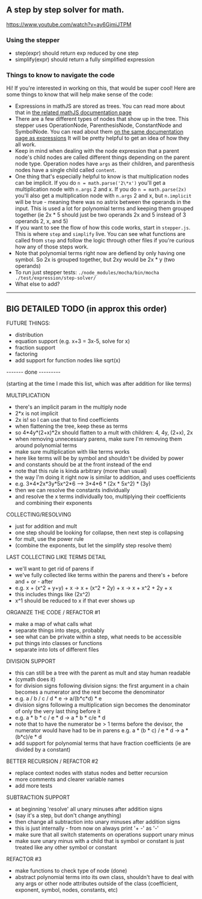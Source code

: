 ## A step by step solver for math.

https://www.youtube.com/watch?v=ay6GjmiJTPM

### Using the stepper

- step(expr) should return exp reduced by one step
- simplify(expr) should return a fully simplified expression

### Things to know to navigate the code

Hi! If you're interested in working on this, that would be super cool!
Here are some things to know that will help make sense of the code:

- Expressions in mathJS are stored as trees. You can read more about that in
  [the related mathJS documentation page](http://mathjs.org/docs/expressions/expression_trees.html)
- There are a few different types of nodes that show up in the tree.
  This stepper uses OperationNode, ParenthesisNode, ConstantNode and SymbolNode.
  You can read about them
  [on the same documentation page as expressions](http://mathjs.org/docs/expressions/expression_trees.html)
  It will be pretty helpful to get an idea of how they all work.
- Keep in mind when dealing with the node expression that a parent node's child
  nodes are called different things depending on the parent node type.
  Operation nodes have `args` as their children, and parenthesis nodes have a
  single child called `content`.
- One thing that's especially helpful to know is that multiplication nodes can
  be implicit. If you do `n = math.parse('2\*x')` you'll get a multiplication
  node with `n.args` 2 and x. If you do `n = math.parse(2x)` you'll also get a
  multiplication node with `n.args` 2 and x, but `n.implicit` will be true -
  meaning there was no astrix between the operands in the input.
  This is used a lot for polynomial terms and keeping them grouped together
  (ie 2x \* 5 should just be two operands 2x and 5 instead of 3 operands 2, x,
   and 5)
- If you want to see the flow of how this code works, start in `stepper.js`.
  This is where `step` and `simplify` live. You can see what functions are
  called from `step` and follow the logic through other files if you're curious
  how any of those steps work.
- Note that polynomial terms right now are defiend by only having one symbol.
  So 2x is grouped together, but 2xy would be 2x \* y (two operands)
- To run just stepper tests:
  `./node_modules/mocha/bin/mocha ./test/expression/step-solver/`
- What else to add?

--------

## BIG DETAILED TODO (in approx this order)

FUTURE THINGS:

- distribution
- equation support (e.g. x+3 = 3x-5, solve for x)
- fraction support
- factoring
- add support for function nodes like sqrt(x)

------- done ---------

(starting at the time I made this list, which was after addition for like terms)

MULTIPLICATION

- there's an implicit param in the multiply node
 - 2\*x is not implicit
 - 2x is! so I can use that to find coefficients
- when flattening the tree, keep these as terms
 - so 4\*4y\*(2+x)\*2x should flatten to a mult with children: 4, 4y, (2+x), 2x
- when removing unnecessary parens, make sure I'm removing them around
  polynomial terms
- make sure multiplication with like terms works
 - here like terms will be by symbol and shouldn't be divided by power
 - and constants should be at the front instead of the end
 - note that this rule is kinda arbitrary (more than usual)
 - the way I'm doing it right now is similar to addition, and uses coefficients
 - e.g. 3\*4\*2x\*3y\*5x^2\*6 --> 3\*4\*6 \* (2x \* 5x^2) \* (3y)
 - then we can resolve the constants individually
 - and resolve the x terms individually too, multiplying their coefficients
   and combining their exponents

COLLECTING/RESOLVING

- just for addition and mult
- one step should be looking for collapse, then next step is collapsing
- for mult, use the power rule
- (combine the exponents, but let the simplify step resolve them)

LAST COLLECTING LIKE TERMS DETAIL

- we'll want to get rid of parens if
 - we've fully collected like terms within the parens and there's + before
   and + or - after
 - e.g. x + (x^2 + y+y) + x -> x + (x^2 + 2y) + x -> x + x^2 + 2y + x
 - this includes things like (2x^2)
- x^1 should be reduced to x if that ever shows up

ORGANIZE THE CODE / REFACTOR #1

- make a map of what calls what
- separate things into steps, probably
- see what can be private within a step, what needs to be accessible
- put things into classes or functions
- separate into lots of different files

DIVISION SUPPORT

- this can still be a tree with the parent as mult and stay human readable
 - (cymath does it)
- for division signs following division signs: the first argument in a chain
  becomes a numerator and the rest become the denominator
 - e.g. a / b / c / d \* e -> a/(b\*c\*d) \* e
- division signs following a multiplication sign becomes the denominator of
  only the very last thing before it
 - e.g. a \* b \* c / e \* d -> a \* b \* c/e \* d
- note that to have the numerator be > 1 terms before the devisor, the numerator
  would have had to be in parens
  e.g. a \* (b \* c) / e \* d -> a \* (b\*c)/e \* d
- add support for polynomial terms that have fraction coefficients
  (ie are divided by a constant)

BETTER RECURSION / REFACTOR #2

- replace context nodes with status nodes and better recursion
- more comments and clearer variable names
- add more tests

SUBTRACTION SUPPORT

- at beginning 'resolve' all unary minuses after addition signs
 - (say it's a step, but don't change anything)
- then change all subtraction into unary minuses after addition signs
 - this is just internally - from now on always print '+ -' as '-'
- make sure that all switch statements on operations support unary minus
- make sure unary minus with a child that is symbol or constant is just treated
  like any other symbol or constant

REFACTOR #3

- make functions to check type of node (done)
- abstract polynomial terms into its own class, shouldn't have to deal with any
  args or other node attributes outside of the class (coefficient, exponent,
  symbol, nodes, constants, etc)
